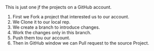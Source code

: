 This is just one jf the projects on a GitHub account.

1. First we Fork a project that interested us to our account.
2. We Clone it to our local rep.
3. We create a branch to introduce changes.
4. Work the changes only in this branch.
5. Push them tou our account.
6. Then in GitHub window we can Pull request to the source Project.
